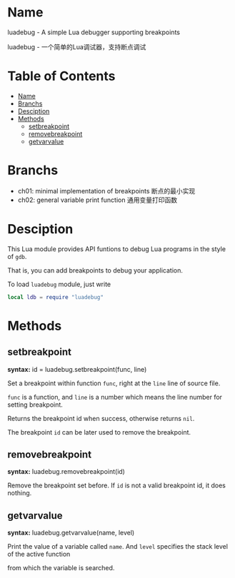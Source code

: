 # Name

luadebug - A simple Lua debugger supporting breakpoints

luadebug - 一个简单的Lua调试器，支持断点调试

# Table of Contents

- [Name](#Name)
- [Branchs](#Branchs)
- [Desciption](#Desciption)
- [Methods](#Methods)
    - [setbreakpoint](#setbreakpoint)
    - [removebreakpoint](#removebreakpoint)
    - [getvarvalue](#getvarvalue)


# Branchs

- ch01: minimal implementation of breakpoints 断点的最小实现
- ch02: general variable print function 通用变量打印函数

# Desciption

This Lua module provides API funtions to debug Lua programs in the style of `gdb`.

That is, you can add breakpoints to debug your application.

To load `luadebug` module, just write

```lua
local ldb = require "luadebug"
```

# Methods
## setbreakpoint

**syntax:** id = luadebug.setbreakpoint(func, line)

Set a breakpoint within function `func`, right at the `line` line of source file.

`func` is a function, and `line` is a number which means the line number for setting breakpoint.

Returns the breakpoint id when success, otherwise returns `nil`.

The breakpoint `id` can be later used to remove the breakpoint.

## removebreakpoint

**syntax:** luadebug.removebreakpoint(id)

Remove the breakpoint set before. If `id` is not a valid breakpoint id, it does nothing.

## getvarvalue

**syntax:** luadebug.getvarvalue(name, level)

Print the value of a variable called `name`. And `level` specifies the stack level of the active function

from which the variable is searched.

